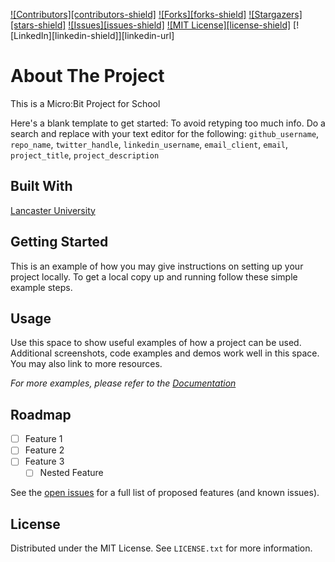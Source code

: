 [![Contributors][contributors-shield]][contributors-url]
[![Forks][forks-shield]][forks-url]
[![Stargazers][stars-shield]][stars-url]
[![Issues][issues-shield]][issues-url]
[![MIT License][license-shield]][license-url]
[![LinkedIn][linkedin-shield]][linkedin-url]


# About The Project

This is a Micro:Bit Project for School

Here's a blank template to get started: To avoid retyping too much info. Do a search and replace with your text editor for the following: `github_username`, `repo_name`, `twitter_handle`, `linkedin_username`, `email_client`, `email`, `project_title`, `project_description`


## Built With

[Lancaster University](https://lancaster-university.github.io/microbit-docs/)

## Getting Started

This is an example of how you may give instructions on setting up your project locally.
To get a local copy up and running follow these simple example steps.


## Usage

Use this space to show useful examples of how a project can be used. Additional screenshots, code examples and demos work well in this space. You may also link to more resources.

_For more examples, please refer to the [Documentation](https://example.com)_


## Roadmap

- [ ] Feature 1
- [ ] Feature 2
- [ ] Feature 3
    - [ ] Nested Feature

See the [open issues](https://github.com/NaegeliJ/MicroBit_Projekt/issues) for a full list of proposed features (and known issues).


## License

Distributed under the MIT License. See `LICENSE.txt` for more information.


[contributors-url]: https://github.com/NaegeliJ/MicroBit_Projekt/graphs/contributors
[forks-url]: https://github.com/NaegeliJ/MicroBit_Projekt/network/members
[stars-url]: https://github.com/NaegeliJ/MicroBit_Projekt/stargazers
[issues-url]: https://github.com/NaegeliJ/MicroBit_Projekt/issues
[license-url]: https://github.com/NaegeliJ/MicroBit_Projekt/LICENSE.txt
